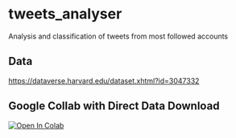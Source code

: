# tweets_analyser
Analysis and classification of tweets from most followed accounts

## Data
https://dataverse.harvard.edu/dataset.xhtml?id=3047332

## Google Collab with Direct Data Download 
[![Open In Colab](https://colab.research.google.com/assets/colab-badge.svg)](https://colab.research.google.com/github/bartlomiejcerek/tweets_analyser/blob/master/scripts/DownloadTweets.ipynb#scrollTo=tLiu-5vUI20O)

